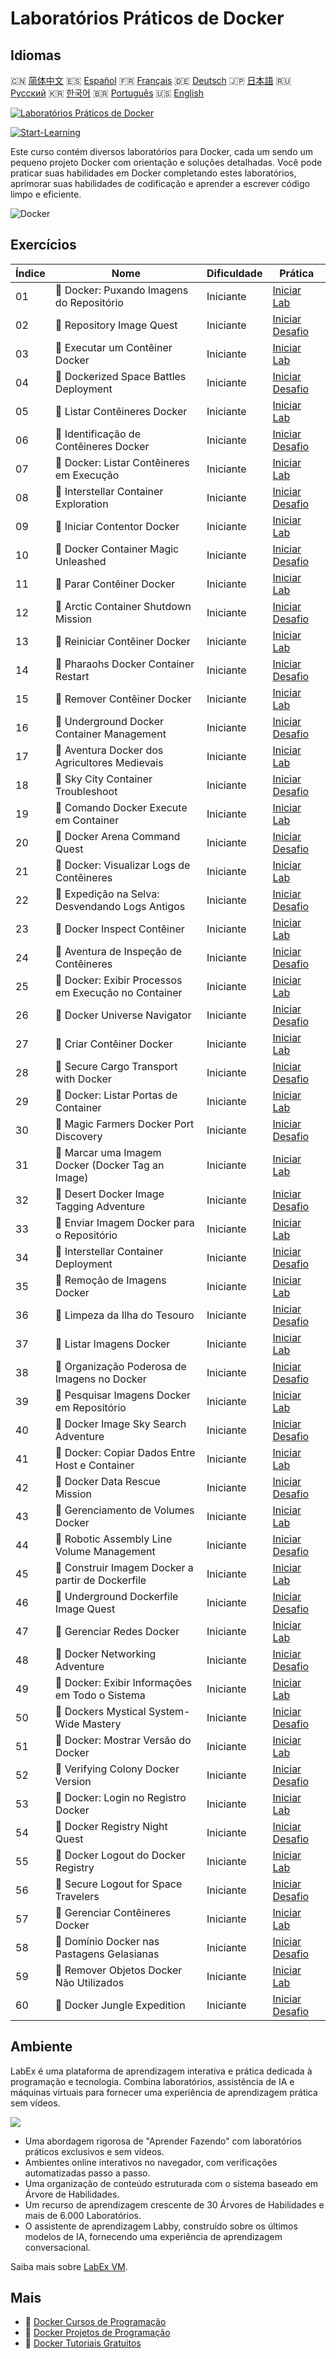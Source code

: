 # Laboratórios Práticos de Docker

## Idiomas

🇨🇳 [简体中文](README_zh.md) 🇪🇸 [Español](README_es.md) 🇫🇷 [Français](README_fr.md) 🇩🇪 [Deutsch](README_de.md) 🇯🇵 [日本語](README_ja.md) 🇷🇺 [Русский](README_ru.md) 🇰🇷 [한국어](README_ko.md) 🇧🇷 [Português](README_pt.md) 🇺🇸 [English](README.md) 

[![Laboratórios Práticos de Docker](https://cover-creator.labex.io/docker-practice-labs.png?lang=pt)](https://labex.io/pt/courses/docker-practice-labs)

[![Start-Learning](https://img.shields.io/badge/Start-Learning-whitesmoke?style=for-the-badge)](https://labex.io/pt/courses/docker-practice-labs)

Este curso contém diversos laboratórios para Docker, cada um sendo um pequeno projeto Docker com orientação e soluções detalhadas. Você pode praticar suas habilidades em Docker completando estes laboratórios, aprimorar suas habilidades de codificação e aprender a escrever código limpo e eficiente.

![Docker](https://img.shields.io/badge/Docker-whitesmoke?style=for-the-badge&logo=docker)


## Exercícios

|   Índice | Nome                                                  | Dificuldade   | Prática                                                                                                                             |
|----------|-------------------------------------------------------|---------------|-------------------------------------------------------------------------------------------------------------------------------------|
|       01 | 📖  Docker: Puxando Imagens do Repositório            | Iniciante     | <a target='_blank' href='https://labex.io/pt/tutorials/docker-docker-pull-image-from-repository-271485'>Iniciar Lab</a>             |
|       02 | 🎯  Repository Image Quest                            | Iniciante     | <a target='_blank' href='https://labex.io/pt/labs/docker-repository-image-quest-271484'>Iniciar Desafio</a>                         |
|       03 | 📖  Executar um Contêiner Docker                      | Iniciante     | <a target='_blank' href='https://labex.io/pt/tutorials/docker-docker-run-a-container-271495'>Iniciar Lab</a>                        |
|       04 | 🎯  Dockerized Space Battles Deployment               | Iniciante     | <a target='_blank' href='https://labex.io/pt/labs/docker-dockerized-space-battles-deployment-271494'>Iniciar Desafio</a>            |
|       05 | 📖  Listar Contêineres Docker                         | Iniciante     | <a target='_blank' href='https://labex.io/pt/tutorials/docker-docker-list-containers-271475'>Iniciar Lab</a>                        |
|       06 | 🎯  Identificação de Contêineres Docker               | Iniciante     | <a target='_blank' href='https://labex.io/pt/tutorials/docker-docker-container-identification-271474'>Iniciar Desafio</a>           |
|       07 | 📖  Docker: Listar Contêineres em Execução            | Iniciante     | <a target='_blank' href='https://labex.io/pt/tutorials/docker-docker-list-running-containers-271483'>Iniciar Lab</a>                |
|       08 | 🎯  Interstellar Container Exploration                | Iniciante     | <a target='_blank' href='https://labex.io/pt/labs/docker-interstellar-container-exploration-271482'>Iniciar Desafio</a>             |
|       09 | 📖  Iniciar Contentor Docker                          | Iniciante     | <a target='_blank' href='https://labex.io/pt/tutorials/docker-docker-start-container-271499'>Iniciar Lab</a>                        |
|       10 | 🎯  Docker Container Magic Unleashed                  | Iniciante     | <a target='_blank' href='https://labex.io/pt/labs/docker-docker-container-magic-unleashed-271498'>Iniciar Desafio</a>               |
|       11 | 📖  Parar Contêiner Docker                            | Iniciante     | <a target='_blank' href='https://labex.io/pt/tutorials/docker-docker-stop-container-271501'>Iniciar Lab</a>                         |
|       12 | 🎯  Arctic Container Shutdown Mission                 | Iniciante     | <a target='_blank' href='https://labex.io/pt/labs/docker-arctic-container-shutdown-mission-271500'>Iniciar Desafio</a>              |
|       13 | 📖  Reiniciar Contêiner Docker                        | Iniciante     | <a target='_blank' href='https://labex.io/pt/tutorials/docker-docker-restart-container-271489'>Iniciar Lab</a>                      |
|       14 | 🎯  Pharaohs Docker Container Restart                 | Iniciante     | <a target='_blank' href='https://labex.io/pt/labs/docker-pharaohs-docker-container-restart-271488'>Iniciar Desafio</a>              |
|       15 | 📖  Remover Contêiner Docker                          | Iniciante     | <a target='_blank' href='https://labex.io/pt/tutorials/docker-docker-remove-container-271491'>Iniciar Lab</a>                       |
|       16 | 🎯  Underground Docker Container Management           | Iniciante     | <a target='_blank' href='https://labex.io/pt/labs/docker-underground-docker-container-management-271490'>Iniciar Desafio</a>        |
|       17 | 📖  Aventura Docker dos Agricultores Medievais        | Iniciante     | <a target='_blank' href='https://labex.io/pt/tutorials/docker-medieval-farmers-docker-adventure-271453'>Iniciar Lab</a>             |
|       18 | 🎯  Sky City Container Troubleshoot                   | Iniciante     | <a target='_blank' href='https://labex.io/pt/labs/docker-sky-city-container-troubleshoot-271452'>Iniciar Desafio</a>                |
|       19 | 📖  Comando Docker Execute em Container               | Iniciante     | <a target='_blank' href='https://labex.io/pt/tutorials/docker-docker-execute-command-in-container-271461'>Iniciar Lab</a>           |
|       20 | 🎯  Docker Arena Command Quest                        | Iniciante     | <a target='_blank' href='https://labex.io/pt/labs/docker-docker-arena-command-quest-271460'>Iniciar Desafio</a>                     |
|       21 | 📖  Docker: Visualizar Logs de Contêineres            | Iniciante     | <a target='_blank' href='https://labex.io/pt/tutorials/docker-docker-view-container-logs-271473'>Iniciar Lab</a>                    |
|       22 | 🎯  Expedição na Selva: Desvendando Logs Antigos      | Iniciante     | <a target='_blank' href='https://labex.io/pt/tutorials/docker-jungle-expedition-uncovering-ancient-logs-271472'>Iniciar Desafio</a> |
|       23 | 📖  Docker Inspect Contêiner                          | Iniciante     | <a target='_blank' href='https://labex.io/pt/tutorials/docker-docker-inspect-container-271467'>Iniciar Lab</a>                      |
|       24 | 🎯  Aventura de Inspeção de Contêineres               | Iniciante     | <a target='_blank' href='https://labex.io/pt/tutorials/docker-container-inspection-adventure-271466'>Iniciar Desafio</a>            |
|       25 | 📖  Docker: Exibir Processos em Execução no Container | Iniciante     | <a target='_blank' href='https://labex.io/pt/tutorials/docker-docker-display-running-processes-in-container-271507'>Iniciar Lab</a> |
|       26 | 🎯  Docker Universe Navigator                         | Iniciante     | <a target='_blank' href='https://labex.io/pt/labs/docker-docker-universe-navigator-271506'>Iniciar Desafio</a>                      |
|       27 | 📖  Criar Contêiner Docker                            | Iniciante     | <a target='_blank' href='https://labex.io/pt/tutorials/docker-docker-create-container-271459'>Iniciar Lab</a>                       |
|       28 | 🎯  Secure Cargo Transport with Docker                | Iniciante     | <a target='_blank' href='https://labex.io/pt/labs/docker-secure-cargo-transport-with-docker-271458'>Iniciar Desafio</a>             |
|       29 | 📖  Docker: Listar Portas de Container                | Iniciante     | <a target='_blank' href='https://labex.io/pt/tutorials/docker-docker-list-container-ports-271479'>Iniciar Lab</a>                   |
|       30 | 🎯  Magic Farmers Docker Port Discovery               | Iniciante     | <a target='_blank' href='https://labex.io/pt/labs/docker-magic-farmers-docker-port-discovery-271478'>Iniciar Desafio</a>            |
|       31 | 📖  Marcar uma Imagem Docker (Docker Tag an Image)    | Iniciante     | <a target='_blank' href='https://labex.io/pt/tutorials/docker-docker-tag-an-image-271505'>Iniciar Lab</a>                           |
|       32 | 🎯  Desert Docker Image Tagging Adventure             | Iniciante     | <a target='_blank' href='https://labex.io/pt/labs/docker-desert-docker-image-tagging-adventure-271504'>Iniciar Desafio</a>          |
|       33 | 📖  Enviar Imagem Docker para o Repositório           | Iniciante     | <a target='_blank' href='https://labex.io/pt/tutorials/docker-docker-push-image-to-repository-271487'>Iniciar Lab</a>               |
|       34 | 🎯  Interstellar Container Deployment                 | Iniciante     | <a target='_blank' href='https://labex.io/pt/labs/docker-interstellar-container-deployment-271486'>Iniciar Desafio</a>              |
|       35 | 📖  Remoção de Imagens Docker                         | Iniciante     | <a target='_blank' href='https://labex.io/pt/tutorials/docker-docker-remove-image-271493'>Iniciar Lab</a>                           |
|       36 | 🎯  Limpeza da Ilha do Tesouro                        | Iniciante     | <a target='_blank' href='https://labex.io/pt/tutorials/docker-treasure-island-cleanup-271492'>Iniciar Desafio</a>                   |
|       37 | 📖  Listar Imagens Docker                             | Iniciante     | <a target='_blank' href='https://labex.io/pt/tutorials/docker-docker-list-images-271463'>Iniciar Lab</a>                            |
|       38 | 🎯  Organização Poderosa de Imagens no Docker         | Iniciante     | <a target='_blank' href='https://labex.io/pt/tutorials/docker-superpower-image-organization-in-docker-271462'>Iniciar Desafio</a>   |
|       39 | 📖  Pesquisar Imagens Docker em Repositório           | Iniciante     | <a target='_blank' href='https://labex.io/pt/tutorials/docker-docker-search-images-in-repository-271497'>Iniciar Lab</a>            |
|       40 | 🎯  Docker Image Sky Search Adventure                 | Iniciante     | <a target='_blank' href='https://labex.io/pt/labs/docker-docker-image-sky-search-adventure-271496'>Iniciar Desafio</a>              |
|       41 | 📖  Docker: Copiar Dados Entre Host e Container       | Iniciante     | <a target='_blank' href='https://labex.io/pt/tutorials/docker-docker-copy-data-between-host-and-container-271457'>Iniciar Lab</a>   |
|       42 | 🎯  Docker Data Rescue Mission                        | Iniciante     | <a target='_blank' href='https://labex.io/pt/labs/docker-docker-data-rescue-mission-271456'>Iniciar Desafio</a>                     |
|       43 | 📖  Gerenciamento de Volumes Docker                   | Iniciante     | <a target='_blank' href='https://labex.io/pt/tutorials/docker-docker-manage-volumes-271511'>Iniciar Lab</a>                         |
|       44 | 🎯  Robotic Assembly Line Volume Management           | Iniciante     | <a target='_blank' href='https://labex.io/pt/labs/docker-robotic-assembly-line-volume-management-271510'>Iniciar Desafio</a>        |
|       45 | 📖  Construir Imagem Docker a partir de Dockerfile    | Iniciante     | <a target='_blank' href='https://labex.io/pt/tutorials/docker-docker-build-image-from-dockerfile-271455'>Iniciar Lab</a>            |
|       46 | 🎯  Underground Dockerfile Image Quest                | Iniciante     | <a target='_blank' href='https://labex.io/pt/labs/docker-underground-dockerfile-image-quest-271454'>Iniciar Desafio</a>             |
|       47 | 📖  Gerenciar Redes Docker                            | Iniciante     | <a target='_blank' href='https://labex.io/pt/tutorials/docker-docker-manage-networks-271477'>Iniciar Lab</a>                        |
|       48 | 🎯  Docker Networking Adventure                       | Iniciante     | <a target='_blank' href='https://labex.io/pt/labs/docker-docker-networking-adventure-271476'>Iniciar Desafio</a>                    |
|       49 | 📖  Docker: Exibir Informações em Todo o Sistema      | Iniciante     | <a target='_blank' href='https://labex.io/pt/tutorials/docker-docker-display-system-wide-information-271465'>Iniciar Lab</a>        |
|       50 | 🎯  Dockers Mystical System-Wide Mastery              | Iniciante     | <a target='_blank' href='https://labex.io/pt/labs/docker-dockers-mystical-system-wide-mastery-271464'>Iniciar Desafio</a>           |
|       51 | 📖  Docker: Mostrar Versão do Docker                  | Iniciante     | <a target='_blank' href='https://labex.io/pt/tutorials/docker-docker-show-docker-version-271509'>Iniciar Lab</a>                    |
|       52 | 🎯  Verifying Colony Docker Version                   | Iniciante     | <a target='_blank' href='https://labex.io/pt/labs/docker-verifying-colony-docker-version-271508'>Iniciar Desafio</a>                |
|       53 | 📖  Docker: Login no Registro Docker                  | Iniciante     | <a target='_blank' href='https://labex.io/pt/tutorials/docker-docker-log-into-docker-registry-271469'>Iniciar Lab</a>               |
|       54 | 🎯  Docker Registry Night Quest                       | Iniciante     | <a target='_blank' href='https://labex.io/pt/labs/docker-docker-registry-night-quest-271468'>Iniciar Desafio</a>                    |
|       55 | 📖  Docker Logout do Docker Registry                  | Iniciante     | <a target='_blank' href='https://labex.io/pt/tutorials/docker-docker-log-out-from-docker-registry-271471'>Iniciar Lab</a>           |
|       56 | 🎯  Secure Logout for Space Travelers                 | Iniciante     | <a target='_blank' href='https://labex.io/pt/labs/docker-secure-logout-for-space-travelers-271470'>Iniciar Desafio</a>              |
|       57 | 📖  Gerenciar Contêineres Docker                      | Iniciante     | <a target='_blank' href='https://labex.io/pt/tutorials/docker-docker-manage-docker-271503'>Iniciar Lab</a>                          |
|       58 | 🎯  Domínio Docker nas Pastagens Gelasianas           | Iniciante     | <a target='_blank' href='https://labex.io/pt/tutorials/docker-docker-mastery-in-gelasian-grasslands-271502'>Iniciar Desafio</a>     |
|       59 | 📖  Remover Objetos Docker Não Utilizados             | Iniciante     | <a target='_blank' href='https://labex.io/pt/tutorials/docker-docker-remove-unused-docker-objects-271481'>Iniciar Lab</a>           |
|       60 | 🎯  Docker Jungle Expedition                          | Iniciante     | <a target='_blank' href='https://labex.io/pt/labs/docker-docker-jungle-expedition-271480'>Iniciar Desafio</a>                       |

## Ambiente

LabEx é uma plataforma de aprendizagem interativa e prática dedicada à programação e tecnologia. Combina laboratórios, assistência de IA e máquinas virtuais para fornecer uma experiência de aprendizagem prática sem vídeos.

![](https://tutorial-screenshot.getvm.io/images/vm-1725247253.png)

- Uma abordagem rigorosa de "Aprender Fazendo" com laboratórios práticos exclusivos e sem vídeos.
- Ambientes online interativos no navegador, com verificações automatizadas passo a passo.
- Uma organização de conteúdo estruturada com o sistema baseado em Árvore de Habilidades.
- Um recurso de aprendizagem crescente de 30 Árvores de Habilidades e mais de 6.000 Laboratórios.
- O assistente de aprendizagem Labby, construído sobre os últimos modelos de IA, fornecendo uma experiência de aprendizagem conversacional.

Saiba mais sobre [LabEx VM](https://support.labex.io/using-labex/virtual-machine).

## Mais

- 🔗 [Docker Cursos de Programação](https://github.com/labex-labs/awesome-programming-courses)
- 🔗 [Docker Projetos de Programação](https://github.com/labex-labs/awesome-programming-projects)
- 🔗 [Docker Tutoriais Gratuitos](https://github.com/labex-labs/docker-free-tutorials)

